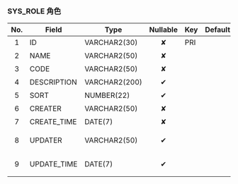 ### SYS_ROLE   角色 
| No.  | Field  | Type  | Nullable  | Key | Default | Remarks |
| :------------: | ------------ | ------------ | :------------: | ------------ | ------------ | ------------ |
| 1 | ID |  VARCHAR2(30) | ✘  | PRI  |   | 主键id  |
| 2 | NAME |  VARCHAR2(50) | ✘  |   |   | 角色名称  |
| 3 | CODE |  VARCHAR2(50) | ✘  |   |   | 角色编码  |
| 4 | DESCRIPTION |  VARCHAR2(200) | ✔  |   |   | 角色描述  |
| 5 | SORT |  NUMBER(22) | ✔  |   |   | 排序号  |
| 6 | CREATER |  VARCHAR2(50) | ✘  |   |   | 创建人  |
| 7 | CREATE_TIME |  DATE(7) | ✘  |   |   | 创建时间  |
| 8 | UPDATER |  VARCHAR2(50) | ✔  |   |   | 最后修改人  |
| 9 | UPDATE_TIME |  DATE(7) | ✔  |   |   | 最后修改时间  |


